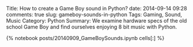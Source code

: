 ﻿Title: How to create a Game Boy sound in Python?
date: 2014-09-14 09:28
comments: true
slug: gameboy-sounds-in-python
Tags: Gaming, Sound, Music
Category: Python
Summary: We examine hardware specs of the old school Game Boy and find ourselves enjoying 8 bit music with Python.

{% notebook posts/20140909_GameBoySounds.ipynb cells[:] %}
